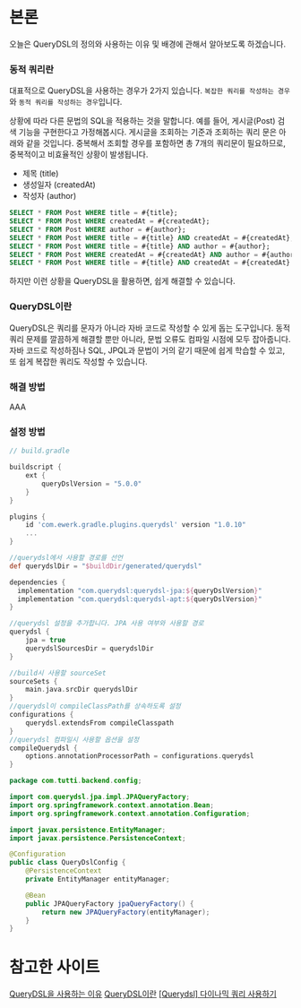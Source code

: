 # 본론

오늘은 QueryDSL의 정의와 사용하는 이유 및 배경에 관해서 알아보도록 하겠습니다.

### 동적 쿼리란

대표적으로 QueryDSL을 사용하는 경우가 2가지 있습니다. `복잡한 쿼리를 작성하는 경우`와 `동적 쿼리를 작성하는 경우`입니다.

상황에 따라 다른 문법의 SQL을 적용하는 것을 말합니다. 예를 들어, 게시글(Post) 검색 기능을 구현한다고 가정해봅시다. 게시글을 조회하는 기준과 조회하는 쿼리 문은 아래와 같을 것입니다.
중복해서 조회할 경우를 포함하면 총 7개의 쿼리문이 필요하므로, 중복적이고 비효율적인 상황이 발생됩니다.

- 제목 (title)
- 생성일자 (createdAt)
- 작성자 (author)

```sql
SELECT * FROM Post WHERE title = #{title};
SELECT * FROM Post WHERE createdAt = #{createdAt};
SELECT * FROM Post WHERE author = #{author};
SELECT * FROM Post WHERE title = #{title} AND createdAt = #{createdAt};
SELECT * FROM Post WHERE title = #{title} AND author = #{author};
SELECT * FROM Post WHERE createdAt = #{createdAt} AND author = #{author};
SELECT * FROM Post WHERE title = #{title} AND createdAt = #{createdAt} AND author = #{author};
```

하지만 이런 상황을 QueryDSL을 활용하면, 쉽게 해결할 수 있습니다.

### QueryDSL이란

QueryDSL은 쿼리를 문자가 아니라 자바 코드로 작성할 수 있게 돕는 도구입니다. 동적 쿼리 문제를 깔끔하게 해결할 뿐만 아니라, 문법 오류도 컴파일 시점에 모두 잡아줍니다. 자바 코드로 작성하짐나 SQL, JPQL과 문법이 거의 같기 때문에 쉽게 학습할 수 있고, 또 쉽게 복잡한 쿼리도 작성할 수 있습니다.

### 해결 방법

AAA

### 설정 방법

```groovy
// build.gradle

buildscript {
    ext {
        queryDslVersion = "5.0.0"
    }
}

plugins {
    id 'com.ewerk.gradle.plugins.querydsl' version "1.0.10"
    ...
}

//querydsl에서 사용할 경로를 선언
def querydslDir = "$buildDir/generated/querydsl"

dependencies {
  implementation "com.querydsl:querydsl-jpa:${queryDslVersion}"
  implementation "com.querydsl:querydsl-apt:${queryDslVersion}"
}

//querydsl 설정을 추가합니다. JPA 사용 여부와 사용할 경로
querydsl {
    jpa = true
    querydslSourcesDir = querydslDir
}

//build시 사용할 sourceSet
sourceSets {
    main.java.srcDir querydslDir
}
//querydsl이 compileClassPath를 상속하도록 설정
configurations {
    querydsl.extendsFrom compileClasspath
}
//querydsl 컴파일시 사용할 옵션을 설정
compileQuerydsl {
    options.annotationProcessorPath = configurations.querydsl
}
```

```java
package com.tutti.backend.config;

import com.querydsl.jpa.impl.JPAQueryFactory;
import org.springframework.context.annotation.Bean;
import org.springframework.context.annotation.Configuration;

import javax.persistence.EntityManager;
import javax.persistence.PersistenceContext;

@Configuration
public class QueryDslConfig {
    @PersistenceContext
    private EntityManager entityManager;

    @Bean
    public JPAQueryFactory jpaQueryFactory() {
        return new JPAQueryFactory(entityManager);
    }
}
```

# 참고한 사이트

[QueryDSL을 사용하는 이유](https://www.inflearn.com/course/Querydsl-%EC%8B%A4%EC%A0%84)
[QueryDSL이란](https://tecoble.techcourse.co.kr/post/2021-08-08-basic-querydsl/)
[[Querydsl] 다이나믹 쿼리 사용하기](https://jojoldu.tistory.com/394)
